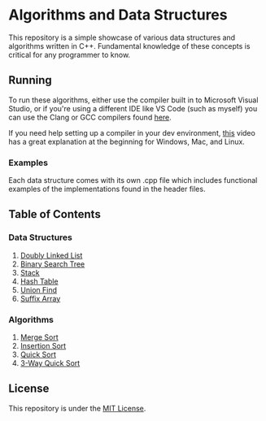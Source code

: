 # Algorithms and Data Structures

This repository is a simple showcase of various data structures and algorithms written in
C++. Fundamental knowledge of these concepts is critical for any programmer to know.

## Running

To run these algorithms, either use the compiler built in to Microsoft Visual Studio, or if
you're using a different IDE like VS Code (such as myself) you can use the Clang or GCC
compilers found [here](https://winlibs.com/).

If you need help setting up a compiler in your dev environment, [this](https://www.youtube.com/watch?v=8jLOx1hD3_o) video has a great
explanation at the beginning for Windows, Mac, and Linux.

### Examples

Each data structure comes with its own .cpp file which includes functional examples of the
implementations found in the header files.

## Table of Contents

### Data Structures

1. [Doubly Linked List](https://github.com/ChristopherH-eth/algorithms/tree/main/data-structures/linked-list)
2. [Binary Search Tree](https://github.com/ChristopherH-eth/algorithms/tree/main/data-structures/binary-search-tree)
3. [Stack](https://github.com/ChristopherH-eth/algorithms/tree/main/data-structures/stack)
4. [Hash Table](https://github.com/ChristopherH-eth/algorithms/tree/main/data-structures/hashtable)
5. [Union Find](https://github.com/ChristopherH-eth/algorithms/tree/main/data-structures/union-find)
6. [Suffix Array](https://github.com/ChristopherH-eth/algorithms/tree/main/data-structures/suffix-array)

### Algorithms

1. [Merge Sort](https://github.com/ChristopherH-eth/algorithms/tree/main/sorting/merge-sort)
2. [Insertion Sort](https://github.com/ChristopherH-eth/algorithms/tree/main/sorting/insertion-sort)
3. [Quick Sort](https://github.com/ChristopherH-eth/algorithms/tree/main/sorting/quick-sort)
4. [3-Way Quick Sort](https://github.com/ChristopherH-eth/algorithms/tree/main/sorting/3-way-quick-sort)

## License

This repository is under the [MIT License](https://opensource.org/licenses/MIT).
